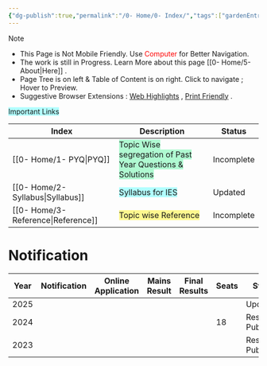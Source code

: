 ```yaml
---
{"dg-publish":true,"permalink":"/0- Home/0- Index/","tags":["gardenEntry"]}
---
```



> [!NOTE]
> 
> - This Page is Not Mobile Friendly. Use <font color="#ff0000">Computer</font> for Better Navigation.
> - The work is still in Progress. Learn More about this page [[0- Home/5- About\|Here]] .
> - Page Tree is on left  &  Table of Content is on right. Click to navigate ; Hover to Preview. 
> - Suggestive Browser Extensions : [Web Highlights](https://chromewebstore.google.com/detail/web-highlights-pdf-web-hi/hldjnlbobkdkghfidgoecgmklcemanhm) , [Print Friendly](https://chromewebstore.google.com/detail/printfriendly-print-and-p/ohlencieiipommannpdfcmfdpjjmeolj) . 



<span style="background:#b1ffff">Important Links</span>

| Index                       | Description                                                                                       | Status         |
| --------------------------- | ------------------------------------------------------------------------------------------------- | -------------- |
| [[0- Home/1- PYQ\|PYQ]]             | <span style="background:#affad1">Topic Wise segregation of Past Year Questions & Solutions</span> | Incomplete     |
| [[0- Home/2- Syllabus\|Syllabus]]   | <span style="background:#b1ffff">Syllabus for IES</span>                                          | Updated        |
| [[0- Home/3- Reference\|Reference]] | <span style="background:#fff88f">Topic wise Reference</span>                                      | Incomplete |


# Notification

| Year | Notification | Online Application | Mains Result | Final Results | Seats | Status           |
| ---- | ------------ | ------------------ | ------------ | ------------- | ----- | ---------------- |
| 2025 |              |                    |              |               |       | Upcoming         |
| 2024 |              |                    |              |               | 18    | Result Published |
| 2023 |              |                    |              |               |       | Result Published |
